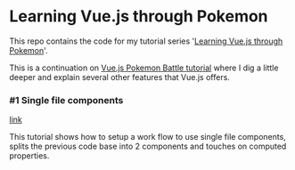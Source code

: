 # Learning Vue.js through Pokemon

This repo contains the code for my tutorial series '[Learning Vue.js through Pokemon](https://medium.com/@maximkerstens/vue-js-explained-through-pokemon-ac49516ba5d3#.tp1jszxgb)'.

This is a continuation on [Vue.js Pokemon Battle tutorial](https://medium.com/coding-artist/vue-js-pokemon-battle-tutorial-380cd72eb681#.thudhql24) where I dig a little deeper and explain several other features that Vue.js offers.

### #1 Single file components
[link](https://medium.com/@maximkerstens/vue-js-explained-through-pokemon-ac49516ba5d3#.tp1jszxgb)

This tutorial shows how to setup a work flow to use single file components,
splits the previous code base into 2 components and touches on computed properties.

